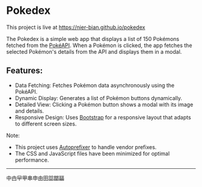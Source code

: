 # Pokedex

This project is live at https://nier-bian.github.io/pokedex

The Pokedex is a simple web app that displays a list of 150 Pokémons fetched from the [PokéAPI](https://pokeapi.co/). When a Pokémon is clicked, the app fetches the selected Pokémon's details from the API and displays them in a modal.

## Features:

- Data Fetching: Fetches Pokémon data asynchronously using the PokéAPI.
- Dynamic Display: Generates a list of Pokémon buttons dynamically.
- Detailed View: Clicking a Pokémon button shows a modal with its image and details.
- Responsive Design: Uses [Bootstrap](https://getbootstrap.com/) for a responsive layout that adapts to different screen sizes.

Note:

- This project uses [Autoprefixer](https://autoprefixer.github.io/) to handle vendor prefixes.
- The CSS and JavaScript files have been minimized for optimal performance.

---

中甴曱甲串申由田㗊𣊫㽬